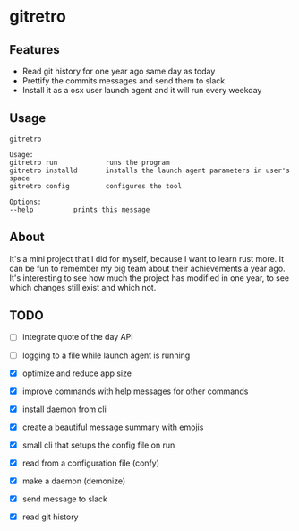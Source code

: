 # gitretro

## Features

- Read git history for one year ago same day as today
- Prettify the commits messages and send them to slack
- Install it as a osx user launch agent and it will run every weekday

## Usage

```log
gitretro

Usage:
gitretro run            runs the program
gitretro installd       installs the launch agent parameters in user's space
gitretro config         configures the tool

Options:
--help          prints this message
```

## About

It's a mini project that I did for myself, because I want to learn rust more. It can be fun to remember my big team about their achievements a year ago. It's interesting to see how much the project has modified in one year, to see which changes still exist and which not.

## TODO

- [ ] integrate quote of the day API
- [ ] logging to a file while launch agent is running
- [x] optimize and reduce app size
- [x] improve commands with help messages for other commands
- [x] install daemon from cli
- [x] create a beautiful message summary with emojis
- [x] small cli that setups the config file on run
- [x] read from a configuration file (confy)
- [x] make a daemon (demonize)
- [x] send message to slack
- [x] read git history

